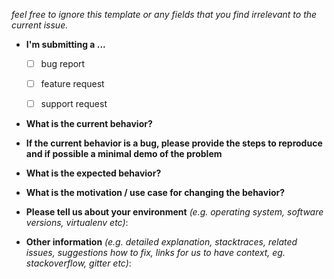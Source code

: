 *feel free to ignore this template or any fields that you find irrelevant to
the current issue.*

* **I'm submitting a ...**
  - [ ] bug report
  - [ ] feature request
  - [ ] support request


* **What is the current behavior?**


* **If the current behavior is a bug, please provide the steps to reproduce and if possible a minimal demo of the problem**


* **What is the expected behavior?**


* **What is the motivation / use case for changing the behavior?**


* **Please tell us about your environment** *(e.g. operating system, software versions, virtualenv etc)*:


* **Other information** *(e.g. detailed explanation, stacktraces, related issues, suggestions how to fix, links for us to have context, eg. stackoverflow, gitter etc)*:


